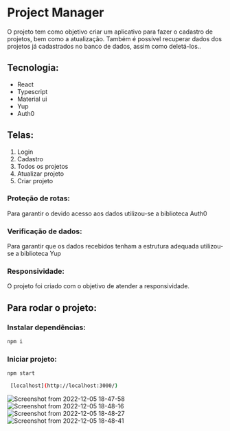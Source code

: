 # Project Manager

O projeto tem como objetivo criar um aplicativo para fazer o cadastro de projetos, bem como a atualização. Também é possível recuperar dados dos projetos já cadastrados no banco de dados, assim como deletá-los..

## Tecnologia:

 <ul>
  <li>React</li>
  <li>Typescript</li>
  <li>Material ui</li>
  <li>Yup</li>
  <li>Auth0</li>
 </ul>

## Telas:

<ol>
  <li>Login</li>
  <li>Cadastro</li>
  <li>Todos os projetos</li>
  <li>Atualizar projeto</li>
  <li>Criar projeto</li>
</ol>

### Proteção de rotas:

Para garantir o devido acesso aos dados utilizou-se a biblioteca Auth0

### Verificação de dados:

Para garantir que os dados recebidos tenham a estrutura adequada utilizou-se a biblioteca Yup

### Responsividade:

O projeto foi criado com o objetivo de atender a responsividade.

## Para rodar o projeto:

### Instalar dependências:

```bash
npm i
```

### Iniciar projeto:

```bash
npm start
```

```bash
 [localhost](http://localhost:3000/)
```

![Screenshot from 2022-12-05 18-47-58](https://user-images.githubusercontent.com/79227612/205749744-0e54e91e-0bd3-4fec-b807-895f9d63cb22.png)
![Screenshot from 2022-12-05 18-48-16](https://user-images.githubusercontent.com/79227612/205749737-818a162e-31ca-4259-ad00-e665618c4c6a.png)
![Screenshot from 2022-12-05 18-48-27](https://user-images.githubusercontent.com/79227612/205749719-0e881adf-ba9e-48a2-ba03-c7fd3e978f04.png)
![Screenshot from 2022-12-05 18-48-41](https://user-images.githubusercontent.com/79227612/205749668-be1e06fa-8937-470e-9daa-be85c31e3ebd.png)

